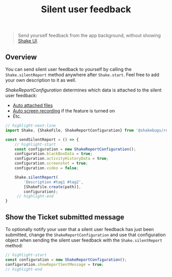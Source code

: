 ﻿---
id: silent-user-feedback
title: Silent user feedback
---
>Send yourself feedback from the app background, without showing [Shake UI](react/shake-ui/overview.md).

## Overview
You can send silent user feedback to yourself by calling the `Shake.silentReport` method anywhere after `Shake.start`. Feel free to add your own description to it as well.

*ShakeReportConfiguration* determines which data is attached to the silent user feedback:
* [Auto attached files](react/configuration-and-data/auto-attach-files.md)
* [Auto screen recording](react/configuration-and-data/auto-screen-recording.md) if the feature is turned on
* Etc.

```javascript title="App.js"
// highlight-next-line
import Shake, {ShakeFile, ShakeReportConfiguration} from '@shakebugs/react-native-shake';

const sendSilentReport = () => {
    // highlight-start
    const configuration = new ShakeReportConfiguration();
    configuration.blackBoxData = true;
    configuration.activityHistoryData = true;
    configuration.screenshot = true;
    configuration.video = false;

    Shake.silentReport(
        'Description #tag1 #tag2', 
        [ShakeFile.create(path)],
        configuration);
     // highlight-end
}
```

## Show the Ticket submitted message

To optionally notify your user that a silent user feedback has just been submitted,
change the `ShakeReportConfiguration` and use that configuration object when
sending the silent user feedback with the `Shake.silentReport` method:

```javascript title="App.js"
// highlight-start
const configuration = new ShakeReportConfiguration();
configuration.showReportSentMessage = true;
// highlight-end
```
